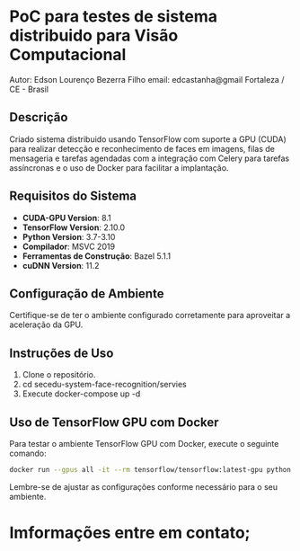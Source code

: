 # PoC para testes de sistema distribuido para Visão Computacional

Autor: Edson Lourenço Bezerra Filho
email: edcastanha@gmail
Fortaleza / CE - Brasil


## Descrição
Criado sistema distribuido usando TensorFlow com suporte a GPU (CUDA) para realizar detecção e reconhecimento de faces em imagens, filas de mensageria e tarefas agendadas com a integração com Celery para tarefas assíncronas e o uso de Docker para facilitar a implantação.

## Requisitos do Sistema
- **CUDA-GPU Version**: 8.1
- **TensorFlow Version**: 2.10.0
- **Python Version**: 3.7-3.10
- **Compilador**: MSVC 2019
- **Ferramentas de Construção**: Bazel 5.1.1
- **cuDNN Version**: 11.2

## Configuração de Ambiente
Certifique-se de ter o ambiente configurado corretamente para aproveitar a aceleração da GPU.

## Instruções de Uso
1. Clone o repositório.
2. cd secedu-system-face-recognition/servies
3. Execute docker-compose up -d

## Uso de TensorFlow GPU com Docker
Para testar o ambiente TensorFlow GPU com Docker, execute o seguinte comando:

```bash
docker run --gpus all -it --rm tensorflow/tensorflow:latest-gpu python -c "import tensorflow as tf; print(tf.reduce_sum(tf.random.normal([1000, 1000])))"
```

Lembre-se de ajustar as configurações conforme necessário para o seu ambiente.

# Imformações entre em contato;

